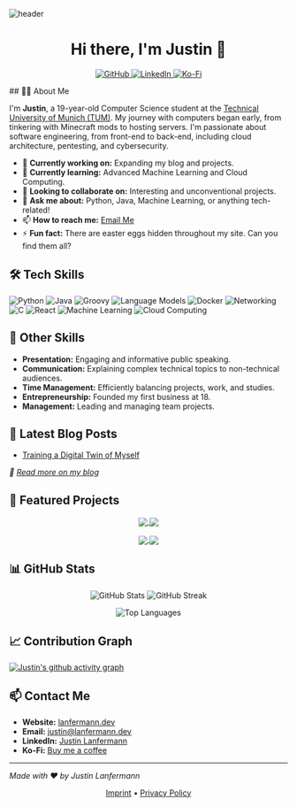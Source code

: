 <!-- Header -->
<!--
<p align="center">
  <img src="https://cdn.lanfermann.dev/projects/thumbnails/this-page-project-thumbnail.jpeg" alt="Banner" />
</p>
-->
![header](https://capsule-render.vercel.app/api?type=waving&height=300&color=timeGradient&text=Hi,%20I'm%20Justin&reversal=false&textBg=false&animation=fadeIn)
<h1 align="center">Hi there, I'm Justin 👋</h1>

<p align="center">
  <a href="https://github.com/jaylann">
    <img src="https://img.shields.io/github/followers/jaylann?label=Follow&style=social" alt="GitHub" />
  </a>
  <a href="https://www.linkedin.com/in/justin-lanfermann-07352124b">
    <img src="https://img.shields.io/badge/-Justin%20Lanfermann-blue?style=flat&logo=Linkedin&logoColor=white" alt="LinkedIn" />
  </a>
  <a href="https://ko-fi.com/justiiiin">
    <img src="https://img.shields.io/badge/Ko--fi-Buy%20me%20a%20coffee-FF5E5B?logo=kofi" alt="Ko-Fi" />
  </a>
</p>
<!-- About Me -->
## 👨‍💻 About Me

I'm **Justin**, a 19-year-old Computer Science student at the [Technical University of Munich (TUM)](https://www.tum.de). My journey with computers began early, from tinkering with Minecraft mods to hosting servers. I'm passionate about software engineering, from front-end to back-end, including cloud architecture, pentesting, and cybersecurity.

- 🔭 **Currently working on:** Expanding my blog and projects.
- 🌱 **Currently learning:** Advanced Machine Learning and Cloud Computing.
- 👯 **Looking to collaborate on:** Interesting and unconventional projects.
- 💬 **Ask me about:** Python, Java, Machine Learning, or anything tech-related!
- 📫 **How to reach me:** [Email Me](mailto:justin@lanfermann.dev)
- ⚡ **Fun fact:** There are easter eggs hidden throughout my site. Can you find them all?

<!-- Tech Skills -->
## 🛠️ Tech Skills

![Python](https://img.shields.io/badge/Python-6%20years-3776AB?logo=python&logoColor=white)
![Java](https://img.shields.io/badge/Java-3%20years-007396?logo=java&logoColor=white)
![Groovy](https://img.shields.io/badge/Groovy-1%20year-4298B8?logo=apache-groovy&logoColor=white)
![Language Models](https://img.shields.io/badge/Language%20Models-3%20years-652C90?logo=openai&logoColor=white)
![Docker](https://img.shields.io/badge/Docker-2%20years-2496ED?logo=docker&logoColor=white)
![Networking](https://img.shields.io/badge/Networking-3%20years-0069D9?logo=cisco&logoColor=white)
![C](https://img.shields.io/badge/C-2%20years-A8B9CC?logo=c&logoColor=white)
![React](https://img.shields.io/badge/React-1%20year-61DAFB?logo=react&logoColor=white)
![Machine Learning](https://img.shields.io/badge/Machine%20Learning-2%20years-F7931E?logo=tensorflow&logoColor=white)
![Cloud Computing](https://img.shields.io/badge/Cloud%20Computing-1%20year-FF9900?logo=amazon-aws&logoColor=white)

<!-- Other Skills -->
## 💼 Other Skills

- **Presentation:** Engaging and informative public speaking.
- **Communication:** Explaining complex technical topics to non-technical audiences.
- **Time Management:** Efficiently balancing projects, work, and studies.
- **Entrepreneurship:** Founded my first business at 18.
- **Management:** Leading and managing team projects.

<!-- Latest Blog Posts -->
## 📝 Latest Blog Posts

<!-- BLOG-POST-LIST:START -->
- [Training a Digital Twin of Myself](https://www.lanfermann.dev/blogs/digital-twin)
<!-- BLOG-POST-LIST:END -->

*📖 [Read more on my blog](https://lanfermann.dev/blog)*

<!-- Featured Projects -->
## 🚀 Featured Projects

<p align="center">
  <a href="https://github.com/jaylann/WAC2J">
    <img align="center" src="https://github-readme-stats.vercel.app/api/pin/?username=jaylann&repo=WAC2J&theme=tokyonight" />
  </a>
  <a href="https://github.com/jaylann/StudySetCreator">
    <img align="center" src="https://github-readme-stats.vercel.app/api/pin/?username=jaylann&repo=StudySetCreator&theme=tokyonight" />
  </a>
</p>

<p align="center">
  <a href="https://github.com/jaylann/HelperCollection">
    <img align="center" src="https://github-readme-stats.vercel.app/api/pin/?username=jaylann&repo=HelperCollection&theme=tokyonight" />
  </a>
  <a href="https://github.com/jaylann/NexusAutoDL">
    <img align="center" src="https://github-readme-stats.vercel.app/api/pin/?username=jaylann&repo=NexusAutoDL&theme=tokyonight" />
  </a>
</p>

<!-- GitHub Stats -->
## 📊 GitHub Stats

<!-- Arrange stats in a grid -->
<p align="center">
  <img align="center" src="https://github-readme-stats.vercel.app/api?username=jaylann&show_icons=true&theme=tokyonight" alt="GitHub Stats" />
  <img align="center" src="https://github-readme-streak-stats.herokuapp.com/?user=jaylann&theme=tokyonight" alt="GitHub Streak" />
</p>

<!-- Top Languages -->
<p align="center">
  <img align="center" src="https://github-readme-stats.vercel.app/api/top-langs/?username=jaylann&layout=compact&theme=tokyonight" alt="Top Languages" />
</p>

<!-- Contribution Graph -->
## 📈 Contribution Graph

[![Justin's github activity graph](https://github-readme-activity-graph.vercel.app/graph?username=jaylann&theme=tokyonight&bg_color=0d1117&color=58a6ff&line=58a6ff&point=444c56&area=true&hide_border=true)](https://github.com/ashutosh00710/github-readme-activity-graph)

<!-- Contact Me -->
## 📫 Contact Me

- **Website:** [lanfermann.dev](https://lanfermann.dev)
- **Email:** [justin@lanfermann.dev](mailto:justin@lanfermann.dev)
- **LinkedIn:** [Justin Lanfermann](https://www.linkedin.com/in/justin-lanfermann-07352124b)
- **Ko-Fi:** [Buy me a coffee](https://ko-fi.com/justiiiin)

---

*Made with ❤️ by Justin Lanfermann*

<!-- Footer Links -->
<p align="center">
  <a href="https://lanfermann.dev/imprint">Imprint</a> •
  <a href="https://lanfermann.dev/privacy">Privacy Policy</a>
</p>
